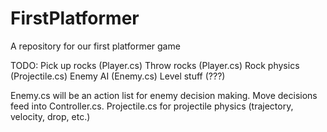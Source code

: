 # FirstPlatformer
A repository for our first platformer game

TODO:
Pick up rocks (Player.cs)
Throw rocks (Player.cs)
Rock physics (Projectile.cs)
Enemy AI (Enemy.cs)
Level stuff (???)

Enemy.cs will be an action list for enemy decision making. Move decisions feed into Controller.cs.
Projectile.cs for projectile physics (trajectory, velocity, drop, etc.)
